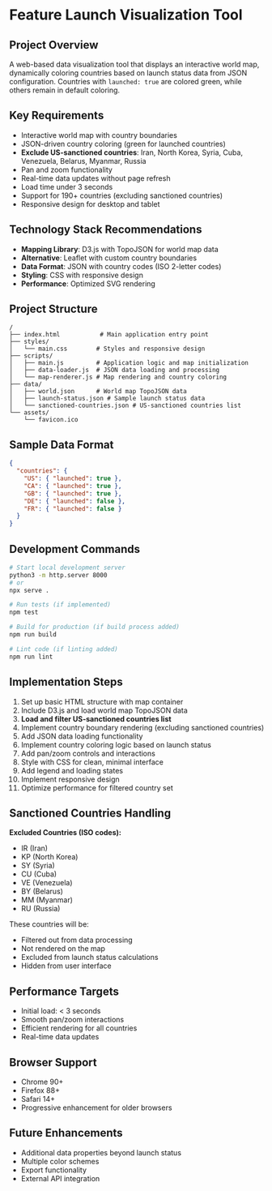 # Feature Launch Visualization Tool

## Project Overview
A web-based data visualization tool that displays an interactive world map, dynamically coloring countries based on launch status data from JSON configuration. Countries with `launched: true` are colored green, while others remain in default coloring.

## Key Requirements
- Interactive world map with country boundaries
- JSON-driven country coloring (green for launched countries)
- **Exclude US-sanctioned countries**: Iran, North Korea, Syria, Cuba, Venezuela, Belarus, Myanmar, Russia
- Pan and zoom functionality
- Real-time data updates without page refresh
- Load time under 3 seconds
- Support for 190+ countries (excluding sanctioned countries)
- Responsive design for desktop and tablet

## Technology Stack Recommendations
- **Mapping Library**: D3.js with TopoJSON for world map data
- **Alternative**: Leaflet with custom country boundaries
- **Data Format**: JSON with country codes (ISO 2-letter codes)
- **Styling**: CSS with responsive design
- **Performance**: Optimized SVG rendering

## Project Structure
```
/
├── index.html           # Main application entry point
├── styles/
│   └── main.css        # Styles and responsive design
├── scripts/
│   ├── main.js         # Application logic and map initialization
│   ├── data-loader.js  # JSON data loading and processing
│   └── map-renderer.js # Map rendering and country coloring
├── data/
│   ├── world.json      # World map TopoJSON data
│   ├── launch-status.json # Sample launch status data
│   └── sanctioned-countries.json # US-sanctioned countries list
└── assets/
    └── favicon.ico
```

## Sample Data Format
```json
{
  "countries": {
    "US": { "launched": true },
    "CA": { "launched": true },
    "GB": { "launched": true },
    "DE": { "launched": false },
    "FR": { "launched": false }
  }
}
```

## Development Commands
```bash
# Start local development server
python3 -m http.server 8000
# or
npx serve .

# Run tests (if implemented)
npm test

# Build for production (if build process added)
npm run build

# Lint code (if linting added)
npm run lint
```

## Implementation Steps
1. Set up basic HTML structure with map container
2. Include D3.js and load world map TopoJSON data
3. **Load and filter US-sanctioned countries list**
4. Implement country boundary rendering (excluding sanctioned countries)
5. Add JSON data loading functionality
6. Implement country coloring logic based on launch status
7. Add pan/zoom controls and interactions
8. Style with CSS for clean, minimal interface
9. Add legend and loading states
10. Implement responsive design
11. Optimize performance for filtered country set

## Sanctioned Countries Handling
**Excluded Countries (ISO codes):**
- IR (Iran)
- KP (North Korea) 
- SY (Syria)
- CU (Cuba)
- VE (Venezuela)
- BY (Belarus)
- MM (Myanmar)
- RU (Russia)

These countries will be:
- Filtered out from data processing
- Not rendered on the map
- Excluded from launch status calculations
- Hidden from user interface

## Performance Targets
- Initial load: < 3 seconds
- Smooth pan/zoom interactions
- Efficient rendering for all countries
- Real-time data updates

## Browser Support
- Chrome 90+
- Firefox 88+ 
- Safari 14+
- Progressive enhancement for older browsers

## Future Enhancements
- Additional data properties beyond launch status
- Multiple color schemes
- Export functionality
- External API integration